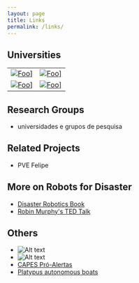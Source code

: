 ```yaml
---
layout: page
title: Links
permalink: /links/
---
```


## Universities

| | |
| --- | --- |
| <a href="http://www.pucrs.br/" rel="PUCRS">![Foo](../images/pucrs.png)]</a> |  <a href="http://www.ufrn.br/" rel="UFRN">![Foo](../images/ufrn.png)]</a>  |
| <a href="http://www.ufrgs.br/" rel="UFRGS">![Foo](../images/ufrn.jpg)]</a>  | <a href="http://www.ufsc.br/" rel="UFSC">![Foo](../images/ufsc.png)]</a>  |


## Research Groups


 - universidades e grupos de pesquisa


## Related Projects 
 
- PVE Felipe

## More on Robots for Disaster

- [Disaster Robotics Book](https://mitpress.mit.edu/books/disaster-robotics)
- [Robin Murphy's TED Talk](https://www.ted.com/talks/robin_murphy_these_robots_come_to_the_rescue_after_a_disaster)
 
## Others

- ![Alt text](../images/cemaden.jpg?raw=true "CEMADEN" )
- ![Alt text](../images/capes.png?raw=true "CAPES" )
- [CAPES Pró-Alertas](http://www.capes.gov.br/bolsas/programas-especiais/pro-alertas)
- [Platypus autonomous boats](http://senseplatypus.com/)

 
